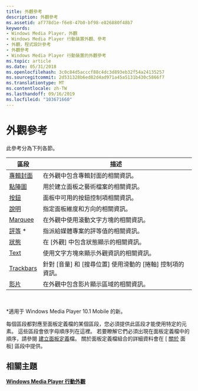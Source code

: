 ```yaml
---
title: 外觀參考
description: 外觀參考
ms.assetid: af778d1e-f6e8-47b0-bf98-e826880f48b7
keywords:
- Windows Media Player，外觀
- Windows Media Player 行動裝置外觀、參考
- 外觀，程式設計參考
- 外觀參考
- Windows Media Player 行動裝置的外觀參考
ms.topic: article
ms.date: 05/31/2018
ms.openlocfilehash: 3c0c84d5acccf88c4dc3d893eb32f54a24135257
ms.sourcegitcommit: 2d531328b6ed82d4ad971a45a5131b430c5866f7
ms.translationtype: MT
ms.contentlocale: zh-TW
ms.lasthandoff: 09/16/2019
ms.locfileid: "103671660"
---
```

# <a name="skin-reference"></a>外觀參考

此參考分為下列各節。



| 區段                        | 描述                                                                     |
|--------------------------------|---------------------------------------------------------------------------------|
| [專輯封面](album-art.md)     | 在外觀中包含專輯封面的相關資訊。                                 |
| [點陣圖](bitmaps.md)         | 用於建立面板之藝術檔案的相關資訊。                          |
| [按鈕](buttons.md)         | 面板中可用的按鈕控制項相關資訊。                       |
| [說明](description.md) | 指定面板維度和方向的相關資訊。                   |
| [Marquee](marquee.md)         | 在外觀中使用滾動文字方塊的相關資訊。                          |
| [評等](ratings.md) \*      | 指派給媒體專案的評等值的相關資訊。                   |
| [狀態](status.md)           | 在 [外觀] 中包含狀態顯示的相關資訊。                          |
| [Text](text.md)               | 使用文字方塊來顯示外觀資訊的相關資訊。             |
| [Trackbars](trackbars.md)     | 針對 [音量] 和 [搜尋位置] 使用滑動的 [捲軸] 控制項的資訊。 |
| [影片](video.md)             | 在外觀中包含影片顯示區域的相關資訊。                      |



 

\*適用于 Windows Media Player 10.1 Mobile 的新。

每個區段都對應至面板定義檔的某個區段，您必須提供此區段才能使用特定的元素。 這些區段會依字母順序列在這裡。 若要瞭解它們必須出現在面板定義檔中的順序，請參閱 [建立面板定義](creating-a-skin-definition-file.md)檔。 關於面板定義檔組合的詳細資料會在 [ [關於](about-skins-mobile.md) 面板] 區段中提供。

## <a name="related-topics"></a>相關主題

<dl> <dt>

[**Windows Media Player 行動外觀**](windows-media-player-mobile-skins.md)
</dt> </dl>

 

 




